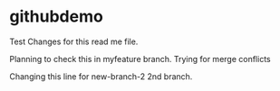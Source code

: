 # githubdemo
Test Changes for this read me file. 

Planning to check this in myfeature branch. Trying for merge conflicts

Changing this line for new-branch-2 2nd branch.
